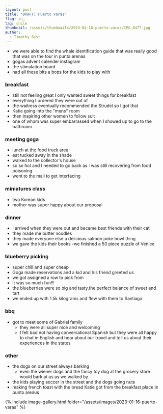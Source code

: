 ```yaml
---
layout: post
title: "DRAFT: Puerto Varas"
flag: 🇨🇱
tag: chile
thumbnail: /assets/thumbnails/2023-01-16-puerto-varas/IMG_8477.jpg
author:
  - Timothy Best
---
```


- we were able to find the whale identification guide that was really good that was on the tour in punta arenas
- gogas advent calender instagram
- the stimulation board
- had all these bits a bops for the kids to play with

### breakfast

- still not feeling great I only wanted sweet things for breakfast
- everything I ordered they were out of
- the waitress eventually recommended the Strudel so I got that
- Katie going into the "mens" room
- then inspiring other women to follow suit
- one of whom was super embarrassed when I showed up to go to the bathroom

### meeting goga

- lunch at the food truck area
- eat tucked away in the shade
- walked to the collector's house
- so so hot and I needed to go back as I was still recovering from food poisoning
- went to the mall to get interfacing

### miniatures class

- two Korean kids
- mother was super happy about our proposal

### dinner

- I arrived when they were out and became best friends with their cat
- they made me butter noodles
- they made everyone else a delicious salmon poke bowl thing
- we gave the kids their books
  -we finished a 50 piece puzzle of Venice

### blueberry picking

- super chill and super cheap
- Goga made reservations and a kid and his friend greeted us
- we got assigned a row to pick from
- it was so much fun!!!
- the blueberries were so big and tasty.the perfect balance of sweet and tart
- we ended up with 1.5k kilograms and flew with them to Santiago

### bbq

- got to meet some of Gabriel family
  - they were all super nice and welcoming
  - I felt bad not having conversational Spanish but they were all happy to chat in English and hear about our travel and tell us about their experiences in the states

### other

- the dogs on our street always barking
  - even the wiener dogs and the fancy toy dog at the grocery store would bark at us as we walked by
- the kids playing soccer in the street and the dogs going nuts
- making french toast with the bread Katie got from the breakfast place in punto arenus

{% include image-gallery.html folder="/assets/images/2023-01-16-puerto-varas" %}
